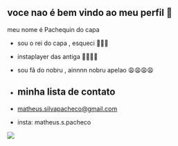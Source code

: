 ## voce nao é bem vindo ao meu perfil 🐒

meu nome é Pachequin do capa 

- sou o rei do capa , esqueci 🙅🏻‍♂️
- instaplayer das antiga 🙅🏻‍♂️🔥
- sou fã do nobru , ainnnn nobru apelao 😩😩😩😩


- ## minha lista de contato
- matheus.silvapacheco@gmail.com

- insta: matheus.s.pacheco

![](https://github.com/PachequinGamePlays/PachequinGamePlay/assets/171632103/45369418-f542-4136-aada-539b03c27b87)
